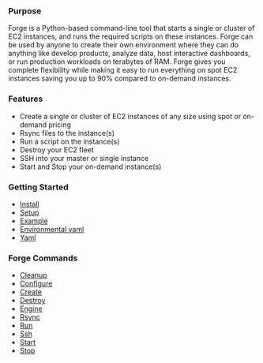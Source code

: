 ### Purpose
Forge is a Python-based command-line tool that starts a single or cluster of EC2 instances, and runs the required scripts on these instances. Forge can be used by anyone to create their own environment where they can do anything like develop products, analyze data, host interactive dashboards, or run production workloads on terabytes of RAM. Forge gives you complete flexibility while making it easy to run everything on spot EC2 instances saving you up to 90% compared to on-demand instances.

### Features
 - Create a single or cluster of EC2 instances of any size using spot or on-demand pricing 
 - Rsync files to the instance(s)
 - Run a script on the instance(s)
 - Destroy your EC2 fleet
 - SSH into your master or single instance
 - Start and Stop your on-demand instance(s)

### Getting Started
- [Install](install.md)
- [Setup](setup.md)
- [Example](example.md)
- [Environmental yaml](environmental_yaml.md)
- [Yaml](yaml.md)

### Forge Commands
 - [Cleanup](cleanup.md)
 - [Configure](configure.md)
 - [Create](create.md)
 - [Destroy](destroy.md)
 - [Engine](engine.md)
 - [Rsync](rsync.md)
 - [Run](run.md)
 - [Ssh](ssh.md)
 - [Start](start.md)
 - [Stop](stop.md)
